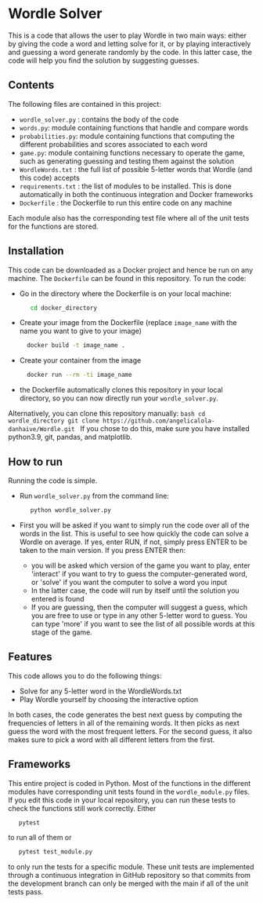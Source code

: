 # Wordle Solver

This is a code that allows the user to play Wordle in two main ways: either by giving the code a word and letting solve for it, or by playing interactively and guessing a word generate randomly by the code. In this latter case, the code will help you find the solution by suggesting guesses.

## Contents
The following files are contained in this project:
 - `wordle_solver.py` : contains the body of the code
 - `words.py`: module containing functions that handle and compare words
 - `probabilities.py`: module containing functions that computing the different probabilities and scores associated to each word
 - `game.py`: module containing functions necessary to operate the game, such as generating guessing and testing them against the solution
 - `WordleWords.txt` : the full list of possible 5-letter words that Wordle (and this code) accepts
 - `requirements.txt` : the list of modules to be installed. This is done automatically in both the continuous integration and Docker frameworks
 - `Dockerfile` : the Dockerfile to run this entire code on any machine
    
Each module also has the corresponding test file where all of the unit tests for the functions are stored.

## Installation

This code can be downloaded as a Docker project and hence be run on any machine. The `Dockerfile` can be found in this repository. To run the code:
 - Go in the directory where the Dockerfile is on your local machine:
 
   ```bash
      cd docker_directory
   ```
 - Create your image from the Dockerfile (replace `image_name` with the name you want to give to your image)
 
    ```bash
      docker build -t image_name .
   ```
 - Create your container from the image
    ```bash
      docker run --rm -ti image_name
   ``` 
 - the Dockerfile automatically clones this repository in your local directory, so you can now directly run your  `wordle_solver.py`. 
 
Alternatively, you can clone this repository manually:
    ```bash
      cd wordle_directory
      git clone https://github.com/angelicalola-danhaive/Wordle.git
    ```
If you chose to do this, make sure you have installed python3.9, git, pandas, and matplotlib.

## How to run
Running the code is simple. 
 - Run `wordle_solver.py` from the command line:
    
   ```bash
      python wordle_solver.py
   ```
 - First you will be asked if you want to simply run the code over all of the words in the list. This is useful to see how quickly the code can solve a Wordle on average. If yes, enter RUN, if not, simply press ENTER to be taken to the main version. If you press ENTER then:
    - you will be asked which version of the game you want to play, enter 'interact' if you want to try to guess the computer-generated word, or 'solve' if you want the computer to solve a word you input
    - In the latter case, the code will run by itself until the solution you entered is found
    - If you are guessing, then the computer will suggest a guess, which you are free to use or type in any other 5-letter word to guess. You can type 'more' if you want to see the list of all possible words at this stage of the game.
   

## Features

This code allows you to do the following things:

 - Solve for any 5-letter word in the WordleWords.txt 
 - Play Wordle yourself by choosing the interactive option
 
 In both cases, the code generates the best next guess by computing the frequencies of letters in all of the remaining words. It then picks as next guess the word with the most frequent letters. For the second guess, it also makes sure to pick a word with all different letters from the first.


## Frameworks
This entire project is coded in Python. Most of the functions in the different modules have corresponding unit tests found in the `wordle_module.py` files. If you edit this code in your local repository, you can run these tests to check the functions still work correctly. Either
    
   ```bash
      pytest
   ```
to run all of them or 
    
   ```bash
      pytest test_module.py
   ```
to only run the tests for a specific module.
These unit tests are implemented through a continuous integration in GitHub repository so that commits from the development branch can only be merged with the main if all of the unit tests pass. 







